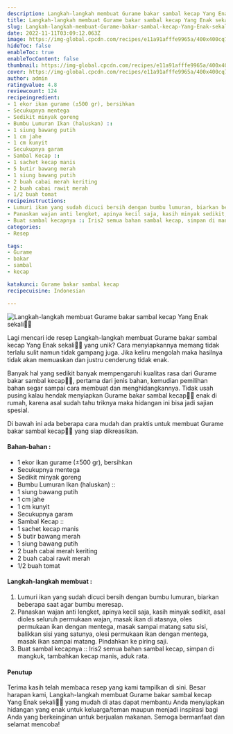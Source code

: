```yaml
---
description: Langkah-langkah membuat Gurame bakar sambal kecap Yang Enak sekali"
title: Langkah-langkah membuat Gurame bakar sambal kecap Yang Enak sekali
slug: Langkah-langkah-membuat-Gurame-bakar-sambal-kecap-Yang-Enak-sekali
date: 2022-11-11T03:09:12.063Z
image: https://img-global.cpcdn.com/recipes/e11a91afffe9965a/400x400cq70/photo.jpg
hideToc: false
enableToc: true
enableTocContent: false
thumbnail: https://img-global.cpcdn.com/recipes/e11a91afffe9965a/400x400cq70/photo.jpg
cover: https://img-global.cpcdn.com/recipes/e11a91afffe9965a/400x400cq70/photo.jpg
author: admin
ratingvalue: 4.8
reviewcount: 124
recipeingredient:
- 1 ekor ikan gurame (±500 gr), bersihkan
- Secukupnya mentega
- Sedikit minyak goreng
- Bumbu Lumuran Ikan (haluskan) ::
- 1 siung bawang putih
- 1 cm jahe
- 1 cm kunyit
- Secukupnya garam
- Sambal Kecap ::
- 1 sachet kecap manis
- 5 butir bawang merah
- 1 siung bawang putih
- 2 buah cabai merah keriting
- 2 buah cabai rawit merah
- 1/2 buah tomat
recipeinstructions:
- Lumuri ikan yang sudah dicuci bersih dengan bumbu lumuran, biarkan beberapa saat agar bumbu meresap.
- Panaskan wajan anti lengket, apinya kecil saja, kasih minyak sedikit, asal dioles seluruh permukaan wajan, masak ikan di atasnya, oles permukaan ikan dengan mentega, masak sampai matang satu sisi, balikkan sisi yang satunya, olesi permukaan ikan dengan mentega, masak ikan sampai matang. Pindahkan ke piring saji.
- Buat sambal kecapnya :: Iris2 semua bahan sambal kecap, simpan di mangkuk, tambahkan kecap manis, aduk rata.
categories:
- Resep

tags:
- Gurame
- bakar
- sambal
- kecap

katakunci: Gurame bakar sambal kecap
recipecuisine: Indonesian

---
```


![Langkah-langkah membuat Gurame bakar sambal kecap Yang Enak sekali👩‍🍳](https://img-global.cpcdn.com/recipes/e11a91afffe9965a/400x400cq70/photo.jpg)

Lagi mencari ide resep Langkah-langkah membuat Gurame bakar sambal kecap Yang Enak sekali👩‍🍳 yang unik? Cara menyiapkannya memang tidak terlalu sulit namun tidak gampang juga. Jika keliru mengolah maka hasilnya tidak akan memuaskan dan justru cenderung tidak enak.

Banyak hal yang sedikit banyak mempengaruhi kualitas rasa dari Gurame bakar sambal kecap👩‍🍳, pertama dari jenis bahan, kemudian pemilihan bahan segar sampai cara membuat dan menghidangkannya. Tidak usah pusing kalau hendak menyiapkan Gurame bakar sambal kecap👩‍🍳 enak di rumah, karena asal sudah tahu triknya maka hidangan ini bisa jadi sajian spesial.

Di bawah ini ada beberapa cara mudah dan praktis untuk membuat Gurame bakar sambal kecap👩‍🍳 yang siap dikreasikan.

<!--inarticleads1-->

#### Bahan-bahan :

- 1 ekor ikan gurame (±500 gr), bersihkan
- Secukupnya mentega
- Sedikit minyak goreng
- Bumbu Lumuran Ikan (haluskan) ::
- 1 siung bawang putih
- 1 cm jahe
- 1 cm kunyit
- Secukupnya garam
- Sambal Kecap ::
- 1 sachet kecap manis
- 5 butir bawang merah
- 1 siung bawang putih
- 2 buah cabai merah keriting
- 2 buah cabai rawit merah
- 1/2 buah tomat

<!--inarticleads2-->

#### Langkah-langkah membuat :

1. Lumuri ikan yang sudah dicuci bersih dengan bumbu lumuran, biarkan beberapa saat agar bumbu meresap.
1. Panaskan wajan anti lengket, apinya kecil saja, kasih minyak sedikit, asal dioles seluruh permukaan wajan, masak ikan di atasnya, oles permukaan ikan dengan mentega, masak sampai matang satu sisi, balikkan sisi yang satunya, olesi permukaan ikan dengan mentega, masak ikan sampai matang. Pindahkan ke piring saji.
1. Buat sambal kecapnya :: Iris2 semua bahan sambal kecap, simpan di mangkuk, tambahkan kecap manis, aduk rata.

#### Penutup

Terima kasih telah membaca resep yang kami tampilkan di sini. Besar harapan kami, Langkah-langkah membuat Gurame bakar sambal kecap Yang Enak sekali👩‍🍳 yang mudah di atas dapat membantu Anda menyiapkan hidangan yang enak untuk keluarga/teman maupun menjadi inspirasi bagi Anda yang berkeinginan untuk berjualan makanan. Semoga bermanfaat dan selamat mencoba!